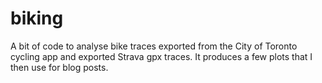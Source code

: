 # biking
A bit of code to analyse bike traces exported from the City of Toronto cycling app and exported Strava gpx traces. It produces a few plots that I then use for blog posts.

